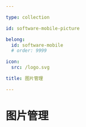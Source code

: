 ```yaml
---

type: collection

id: software-mobile-picture

belong:
  id: software-mobile
  # order: 9999

icon:
  src: /logo.svg

title: 图片管理

---
```


# 图片管理

<ShowBreadcrumb />

<ShowResources />
